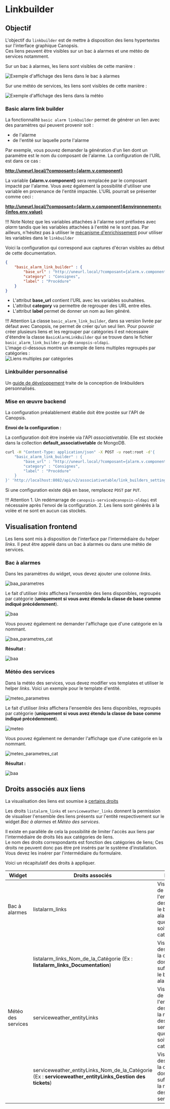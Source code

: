 # Linkbuilder

## Objectif

L'objectif du `linkbuilder` est de mettre à disposition des liens hypertextes sur l'interface graphique Canopsis.  
Ces liens peuvent être visibles sur un bac à alarmes et une météo de services notamment.

Sur un bac à alarmes, les liens sont visibles de cette manière :

![Exemple d'affichage des liens dans le bac à alarmes](img/affichage-link-bac.png)

Sur une météo de services, les liens sont visibles de cette manière :

![Exemple d'affichage des liens dans la météo](img/affichage-link-meteo.png)

### Basic alarm link builder

La fonctionnalité `basic alarm linkbuilder` permet de générer un lien avec des paramètres qui peuvent provenir soit :

* de l'alarme
* de l'entité sur laquelle porte l'alarme

Par exemple, vous pouvez demander la génération d'un lien dont un paramètre est le nom du composant de l'alarme. La configuration de l'URL est dans ce cas :

**http://uneurl.local/?composant={alarm.v.component}**

La variable **{alarm.v.component}** sera remplacée par le composant impacté par l'alarme. Vous avez également la possibilité d'utiliser une variable en provenance de l'entité impactée. L'URL pourrait se présenter comme ceci :

**http://uneurl.local/?composant={alarm.v.component}&environnement={infos.env.value}**

!!! Note
    Notez que les variables attachées à l'alarme sont préfixées avec *alarm* tandis que les variables attachées à l'entité ne le sont pas.
    Par ailleurs, n'hésitez pas à utiliser le [mécanisme d'enrichissement](../../../../guide-utilisation/menu-exploitation/filtres-evenements/) pour utiliser les variables dans le `linkbuilder`

Voici la configuration qui correspond aux captures d'écran visibles au début de cette documentation.

```json
{
    "basic_alarm_link_builder" : {
        "base_url" : "http://uneurl.local/?composant={alarm.v.component}&environnement={infos.env.value}",
        "category" : "Consignes",
        "label" : "Procédure"
    }
}
```

* L'attribut **base_url** contient l'URL avec les variables souhaitées.  
* L'attribut **category** va permettre de regrouper des URL entre elles.
* L'attribut **label** permet de donner un nom au lien généré.

!!! Attention
    La classe `basic_alarm_link_builder`, dans sa version livrée par défaut avec Canopsis, ne permet de créer qu'un seul lien.
    Pour pouvoir créer plusieurs liens et les regrouper par catégories il est nécessaire d'étendre la classe `BasicAlarmLinkBuilder` qui se trouve dans le fichier `basic_alarm_link_builder.py` de `canopsis-oldapi`.  
    L'image ci-dessous montre un exemple de liens multiples regroupés par catégories :  
    ![Liens multiples par catégories](img/baa.png)

### Linkbuilder personnalisé

Un [guide de développement](../../guide-developpement/linkbuilder/index.md)
traite de la conception de linkbuilders personnalisés.

### Mise en œuvre backend

La configuration préalablement établie doit être postée sur l'API de Canopsis.

**Envoi de la configuration :**

La configuration doit être insérée via l'API *associativetable*. Elle est stockée dans la collection **default_associativetable** de MongoDB.

```sh
curl -H "Content-Type: application/json" -X POST -u root:root -d'{
    "basic_alarm_link_builder" : {
        "base_url" : "http://uneurl.local/?composant={alarm.v.component}&environnement={infos.env.value}",
        "category" : "Consignes",
        "label" : "Procédure"
    }
}' 'http://localhost:8082/api/v2/associativetable/link_builders_settings'
```

Si une configuration existe déjà en base, remplacez `POST` par `PUT`.

!!! Attention
    1. Un redémarrage de `canopsis-service@canopsis-oldapi` est nécessaire après l'envoi de la configuration.
    2. Les liens sont générés à la volée et ne sont en aucun cas stockés.

## Visualisation frontend

Les liens sont mis à disposition de l'interface par l'intermédiaire du helper *links*. Il peut être appelé dans un bac à alarmes ou dans une météo de services.  

### Bac à alarmes

Dans les paramètres du widget, vous devez ajouter une colonne *links*.  

![baa_parametres](img/baa_parametres.png)

Le fait d'utiliser *links* affichera l'ensemble des liens disponibles, regroupés par catégorie (**uniquement si vous avez étendu la classe de base comme indiqué précédemment**).  

![baa](img/baa.png)

Vous pouvez également ne demander l'affichage que d'une catégorie en la nommant.  

![baa_parametres_cat](img/baa_parametres_cat.png)

**Résultat :**

![baa](img/baa_cat.png)

### Météo des services

Dans la météo des services, vous devez modifier vos templates et utiliser le helper *links*. Voici un exemple pour le template d'entité.  

![meteo_parametres](img/meteo_parametres.png)

Le fait d'utiliser *links* affichera l'ensemble des liens disponibles, regroupés par catégorie (**uniquement si vous avez étendu la classe de base comme indiqué précédemment**).  

![meteo](img/meteo.png)

Vous pouvez également ne demander l'affichage que d'une catégorie en la nommant.  

![meteo_parametres_cat](img/meteo_parametres_cat.png)

**Résultat :**

![baa](img/meteo_cat.png)

## Droits associés aux liens

La visualisation des liens est soumise à [certains droits](#droits-associes-aux-liens)

Les droits `listalarm_links` et `serviceweather_links` donnent la permission de visualiser l'ensemble des liens présents sur l'entité respectivement sur le widget *Bac à alarmes* et *Météo des services*.  

Il existe en parallèle de cela la possibilité de limiter l'accès aux liens par l'intermédiaire de droits liés aux catégories de liens.  
Le nom des droits correspondants est fonction des catégories de liens; Ces droits ne peuvent donc pas être pré insérés par le système d'installation. Vous devez les insérer par l'intermédiaire du formulaire.  

Voici un récapitulatif des droits à appliquer.  


| Widget             | Droits associés                                              | Portée                                                       |
| ------------------ | ------------------------------------------------------------ | ------------------------------------------------------------ |
| Bac à alarmes      | listalarm_links                                              | Visualisation de l'ensemble des liens sur le bac à alarmes, quelle que soit la catégorie |
|                    | listalarm_links_Nom_de_la_Catégorie  (Ex : **listalarm_links_Documentation**) | Visualisation des liens de la catégorie donnée en suffixe (sur le bac à alarmes) |
| Météo des services | serviceweather_entityLinks                                   | Visualisation de l'ensemble des liens sur la météo des services, quelle que soit la catégorie |
|                    | serviceweather_entityLinks_Nom_de_la_Catégorie (Ex : **serviceweather_entityLinks_Gestion des tickets**) | Visualisation des liens de la catégorie donnée en suffixe (sur la météo des services) |
